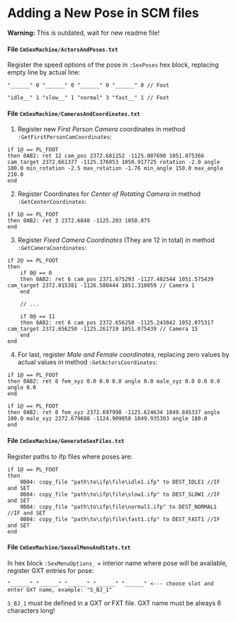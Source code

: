 # Adding a New Pose in SCM files

__Warning:__ This is outdated, wait for new readme file!

#### File `CmSexMachine/ActorsAndPoses.txt`

Register the speed options of the pose in `:SexPoses` hex block, replacing empty line by actual line:

```
"______" 0 "______" 0 "______" 0 "______" 0 // Foot
```

```
"idle__" 1 "slow__" 1 "normal" 3 "fast__" 1 // Foot
```

#### File `CmSexMachine/CamerasAndCoordinates.txt`

1. Register new _First Person Camera_ coordinates in method `:GetFirstPersonCamCoordinates`:

```
if 1@ == PL_FOOT
then 0AB2: ret 12 cam_pos 2372.681152 -1125.007690 1051.875366 cam_target 2372.661377 -1125.376953 1050.917725 rotation -2.0 angle 180.0 min_rotation -2.5 max_rotation -1.76 min_angle 150.0 max_angle 210.0
end
```

2. Register Coordinates for _Center of Rotating Camera_ in method `:GetCenterCoordinates`:

```
if 1@ == PL_FOOT
then 0AB2: ret 3 2372.6848 -1125.203 1050.875
end
```

3. Register _Fixed Camera Coordinates_ (They are 12 in total) in method `:GetCameraCoordinates`:

```
if 2@ == PL_FOOT
then
	if 0@ == 0
	then 0AB2: ret 6 cam_pos 2371.675293 -1127.482544 1051.575439 cam_target 2372.015381 -1126.580444 1051.310059 // Camera 1
	end
	
	// ...
	
	if 0@ == 11
	then 0AB2: ret 6 cam_pos 2372.656250 -1125.243042 1052.075317 cam_target 2372.656250 -1125.261719 1051.075439 // Camera 15
	end
end
```

4. For last, register _Male and Female coordinates_, replacing zero values by actual values in method `:GetActorsCoordinates`:

```
if 1@ == PL_FOOT
then 0AB2: ret 8 fem_xyz 0.0 0.0 0.0 angle 0.0 male_xyz 0.0 0.0 0.0 angle 0.0
end
```

```
if 1@ == PL_FOOT
then 0AB2: ret 8 fem_xyz 2372.697998 -1125.624634 1049.845337 angle 180.0 male_xyz 2372.679688 -1124.909058 1049.935303 angle 180.0
end
```

#### File `CmSexMachine/GenerateSexFiles.txt`

Register paths to ifp files where poses are:

```
if 1@ == PL_FOOT
then
	0B04: copy_file "path\to\ifp\file\idle1.ifp" to DEST_IDLE1 //IF and SET
	0B04: copy_file "path\to\ifp\file\slow1.ifp" to DEST_SLOW1 //IF and SET
	0B04: copy_file "path\to\ifp\file\normal1.ifp" to DEST_NORMAL1 //IF and SET
	0B04: copy_file "path\to\ifp\file\fast1.ifp" to DEST_FAST1 //IF and SET
end
```

#### File `CmSexMachine/SexualMenuAndStats.txt`

In hex block `:SexMenuOptions_` + interior name where pose will be available, register GXT entries for pose:

```
"______" "______" "______" "______" "______" <--- choose slot and enter GXT name, example: "S_BJ_1"
```

`S_BJ_1` must be defined in a GXT or FXT file.
GXT name must be always 6 characters long!
